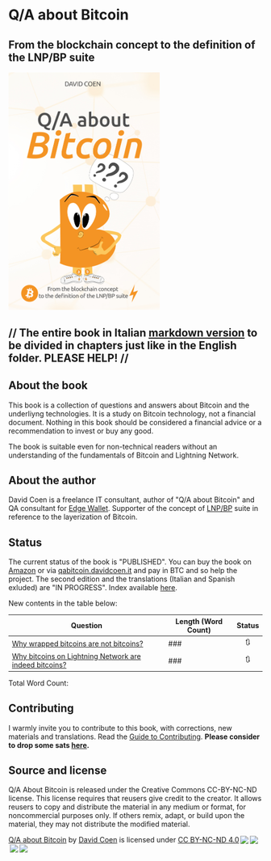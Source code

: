# Q/A about Bitcoin
## From the blockchain concept to the definition of the LNP/BP suite 
<img src="images/covers/6x9_BW_200 ENGLISH finale.jpg" width=300 alt="Q/A about Bitcoin">

## // The entire book in Italian [markdown version](https://github.com/theDavidCoen/Q-A-about-Bitcoin/blob/master/translations/Italiano/ITALIANO%20full%20markdown.md) to be divided in chapters just like in the English folder. PLEASE HELP! //

## About the book
This book is a collection of questions and answers about Bitcoin and the underliyng technologies. It is a study on Bitcoin technology, not a financial document.
Nothing in this book should be considered a financial advice or a recommendation to invest or buy any good.

The book is suitable even for non-technical readers without an understanding of the fundamentals of Bitcoin and Lightning Network.

## About the author
David Coen is a freelance IT consultant, author of "Q/A about Bitcoin" and QA consultant for [Edge Wallet](https://github.com/EdgeApp).
Supporter of the concept of [LNP/BP](https://github.com/LNP-BP/LNPBPs) suite in reference to the layerization of Bitcoin.

## Status

The current status of the book is "PUBLISHED". 
You can buy the book on [Amazon](https://www.amazon.com/dp/1697134785) or via [qabitcoin.davidcoen.it](https://qabitcoin.davidcoen.it) and pay in BTC and so help the project.
The second edition and the translations (Italian and Spanish exluded) are "IN PROGRESS".
Index available [here](https://github.com/theDavidCoen/Q-A-about-Bitcoin/blob/master/Contents.md).

New contents in the table below:

| Question | Length (Word Count) |  Status |
|-------|------|:------:|
| [Why wrapped bitcoins are not bitcoins?](#) | ### | :arrows_clockwise: |
| [Why bitcoins on Lightning Network are indeed bitcoins?](#) | ### | :arrows_clockwise: |

Total Word Count: 

## Contributing
I warmly invite you to contribute to this book, with corrections, new materials and translations. Read the [Guide to Contributing](CONTRIBUTING.md).
**Please consider to drop some sats [here](https://btcpay.davidcoen.it/apps/4NdKgTGoUp1RGtoVYUU3np7WL2fd/crowdfund).**

## Source and license
Q/A About Bitcoin is released under the Creative Commons CC-BY-NC-ND license. This license requires that reusers give credit to the creator. It allows reusers to copy and distribute the material in any medium or format, for noncommercial purposes only. If others remix, adapt, or build upon the material, they may not distribute the modified material.
<p xmlns:dct="http://purl.org/dc/terms/" xmlns:cc="http://creativecommons.org/ns#" class="license-text"><a rel="cc:attributionURL" property="dct:title" href="https://qabitcoin.davidcoen.it">Q/A about Bitcoin</a> by <a rel="cc:attributionURL dct:creator" property="cc:attributionName" href="https://davidcoen.it">David Coen</a> is licensed under <a rel="license" href="https://creativecommons.org/licenses/by-nc-nd/4.0">CC BY-NC-ND 4.0<img style="height:22px!important;margin-left:3px;vertical-align:text-bottom;" src="https://mirrors.creativecommons.org/presskit/icons/cc.svg?ref=chooser-v1" /><img style="height:22px!important;margin-left:3px;vertical-align:text-bottom;" src="https://mirrors.creativecommons.org/presskit/icons/by.svg?ref=chooser-v1" /><img style="height:22px!important;margin-left:3px;vertical-align:text-bottom;" src="https://mirrors.creativecommons.org/presskit/icons/nc.svg?ref=chooser-v1" /><img style="height:22px!important;margin-left:3px;vertical-align:text-bottom;" src="https://mirrors.creativecommons.org/presskit/icons/nd.svg?ref=chooser-v1" /></a></p>

